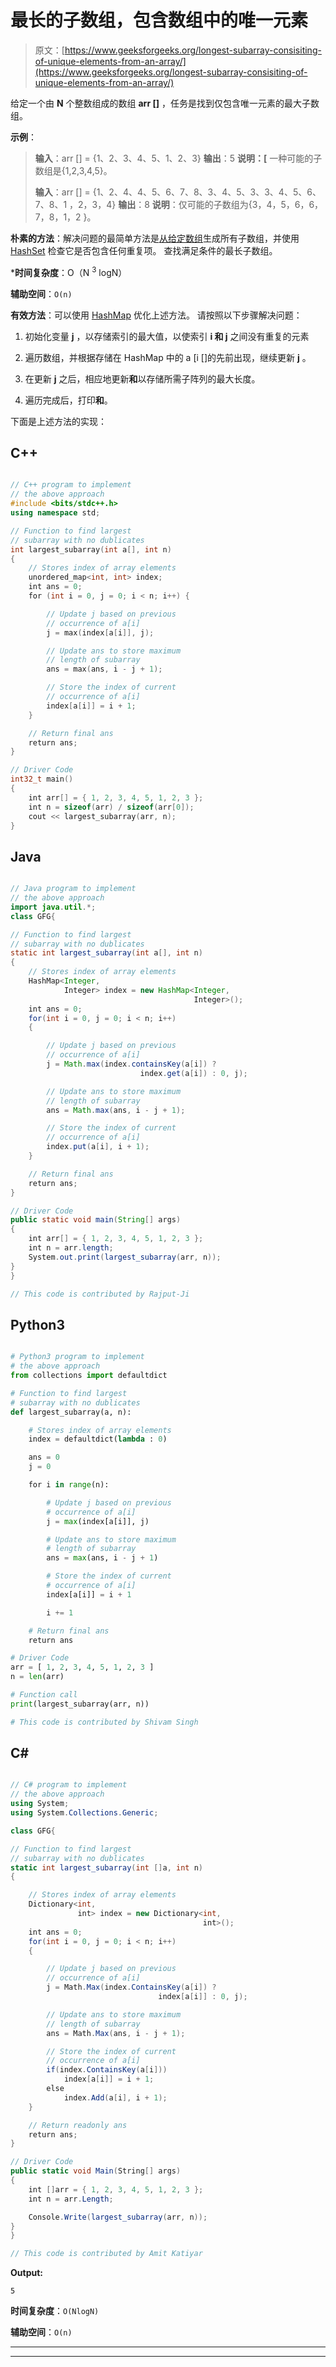 # 最长的子数组，包含数组中的唯一元素

> 原文：[https://www.geeksforgeeks.org/longest-subarray-consisiting-of-unique-elements-from-an-array/](https://www.geeksforgeeks.org/longest-subarray-consisiting-of-unique-elements-from-an-array/)

给定一个由 **N** 个整数组成的数组 **arr []** ，任务是找到仅包含唯一元素的最大子数组。

**示例**：

> **输入**：arr [] = {1、2、3、4、5、1、2、3}
> **输出**：5
> **说明：[** 一种可能的子数组是{1,2,3,4,5}。
> 
> **输入**：arr [] = {1、2、4、4、5、6、7、8、3、4、5、3、3、4、5、6、7、8、1 ，2，3，4}
> **输出**：8
> **说明**：仅可能的子数组为{3，4，5，6，6，7，8，1，2 }。

**朴素的方法**：解决问题的最简单方法是[从给定数组](https://www.geeksforgeeks.org/generating-subarrays-using-recursion/)生成所有子数组，并使用 [HashSet](http://www.geeksforgeeks.org/hashset-in-java/) 检查它是否包含任何重复项。 查找满足条件的最长子数组。

 ***时间复杂度**：O（N <sup>3</sup> logN）

**辅助空间**：`O(n)`

**有效方法**：可以使用 [HashMap](http://www.geeksforgeeks.org/java-util-hashmap-in-java/) 优化上述方法。 请按照以下步骤解决问题：

1.  初始化变量 **j** ，以存储索引的最大值，以使索引 **i 和 j** 之间没有重复的元素

2.  遍历数组，并根据存储在 HashMap 中的 a [i []的先前出现，继续更新 **j** 。

3.  在更新 **j** 之后，相应地更新**和**以存储所需子阵列的最大长度。

4.  遍历完成后，打印**和**。

下面是上述方法的实现：

## C++

```cpp

// C++ program to implement 
// the above approach 
#include <bits/stdc++.h> 
using namespace std; 

// Function to find largest 
// subarray with no dublicates 
int largest_subarray(int a[], int n) 
{ 
    // Stores index of array elements 
    unordered_map<int, int> index; 
    int ans = 0; 
    for (int i = 0, j = 0; i < n; i++) { 

        // Update j based on previous 
        // occurrence of a[i] 
        j = max(index[a[i]], j); 

        // Update ans to store maximum 
        // length of subarray 
        ans = max(ans, i - j + 1); 

        // Store the index of current 
        // occurrence of a[i] 
        index[a[i]] = i + 1; 
    } 

    // Return final ans 
    return ans; 
} 

// Driver Code 
int32_t main() 
{ 
    int arr[] = { 1, 2, 3, 4, 5, 1, 2, 3 }; 
    int n = sizeof(arr) / sizeof(arr[0]); 
    cout << largest_subarray(arr, n); 
} 

```

## Java

```java

// Java program to implement 
// the above approach 
import java.util.*; 
class GFG{ 

// Function to find largest 
// subarray with no dublicates 
static int largest_subarray(int a[], int n) 
{ 
    // Stores index of array elements 
    HashMap<Integer, 
            Integer> index = new HashMap<Integer, 
                                         Integer>(); 
    int ans = 0; 
    for(int i = 0, j = 0; i < n; i++) 
    { 

        // Update j based on previous 
        // occurrence of a[i] 
        j = Math.max(index.containsKey(a[i]) ?  
                             index.get(a[i]) : 0, j); 

        // Update ans to store maximum 
        // length of subarray 
        ans = Math.max(ans, i - j + 1); 

        // Store the index of current 
        // occurrence of a[i] 
        index.put(a[i], i + 1); 
    } 

    // Return final ans 
    return ans; 
} 

// Driver Code 
public static void main(String[] args) 
{ 
    int arr[] = { 1, 2, 3, 4, 5, 1, 2, 3 }; 
    int n = arr.length; 
    System.out.print(largest_subarray(arr, n)); 
} 
} 

// This code is contributed by Rajput-Ji

```

## Python3

```py

# Python3 program to implement 
# the above approach 
from collections import defaultdict 

# Function to find largest 
# subarray with no dublicates 
def largest_subarray(a, n): 

    # Stores index of array elements 
    index = defaultdict(lambda : 0) 

    ans = 0
    j = 0

    for i in range(n): 

        # Update j based on previous 
        # occurrence of a[i] 
        j = max(index[a[i]], j) 

        # Update ans to store maximum 
        # length of subarray 
        ans = max(ans, i - j + 1) 

        # Store the index of current 
        # occurrence of a[i] 
        index[a[i]] = i + 1

        i += 1

    # Return final ans  
    return ans 

# Driver Code 
arr = [ 1, 2, 3, 4, 5, 1, 2, 3 ] 
n = len(arr) 

# Function call 
print(largest_subarray(arr, n)) 

# This code is contributed by Shivam Singh 

```

## C#

```cs

// C# program to implement 
// the above approach 
using System; 
using System.Collections.Generic; 

class GFG{ 

// Function to find largest 
// subarray with no dublicates 
static int largest_subarray(int []a, int n) 
{ 

    // Stores index of array elements 
    Dictionary<int, 
               int> index = new Dictionary<int, 
                                           int>(); 
    int ans = 0; 
    for(int i = 0, j = 0; i < n; i++) 
    { 

        // Update j based on previous 
        // occurrence of a[i] 
        j = Math.Max(index.ContainsKey(a[i]) ?  
                                 index[a[i]] : 0, j); 

        // Update ans to store maximum 
        // length of subarray 
        ans = Math.Max(ans, i - j + 1); 

        // Store the index of current 
        // occurrence of a[i] 
        if(index.ContainsKey(a[i])) 
            index[a[i]] = i + 1; 
        else
            index.Add(a[i], i + 1); 
    } 

    // Return readonly ans 
    return ans; 
} 

// Driver Code 
public static void Main(String[] args) 
{ 
    int []arr = { 1, 2, 3, 4, 5, 1, 2, 3 }; 
    int n = arr.Length; 

    Console.Write(largest_subarray(arr, n)); 
} 
} 

// This code is contributed by Amit Katiyar 

```

**Output:** 

```
5

```

**时间复杂度**：`O(NlogN)`

**辅助空间**：`O(n)`



* * *

* * *



